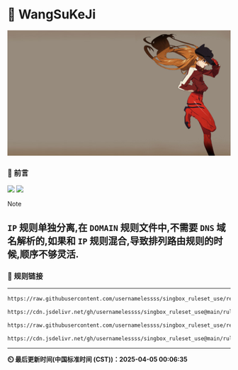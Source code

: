 
# 🧸 WangSuKeJi
![](https://raw.githubusercontent.com/usernamelessss/picture-bed/main/images/202504042256831.jpg)
### 📣 前言
![](https://shields.io/badge/-移除重复规则-ff69b4) ![](https://shields.io/badge/-IP&nbsp;规则单独存放不与&nbsp;DOMAIN&nbsp;等混合-green)
> [!NOTE]
**`IP` 规则单独分离,在 `DOMAIN` 规则文件中,不需要 `DNS` 域名解析的,如果和 `IP` 规则混合,导致排列路由规则的时候,顺序不够灵活.**
---

###  🔗 规则链接
---

```url
https://raw.githubusercontent.com/usernamelessss/singbox_ruleset_use/refs/heads/main/rule/WangSuKeJi/WangSuKeJi_No_IP.json
```

```url
https://cdn.jsdelivr.net/gh/usernamelessss/singbox_ruleset_use@main/rule/WangSuKeJi/WangSuKeJi_No_IP.json
```

```url
https://raw.githubusercontent.com/usernamelessss/singbox_ruleset_use/refs/heads/main/rule/WangSuKeJi/WangSuKeJi_No_IP.srs
```

```url
https://cdn.jsdelivr.net/gh/usernamelessss/singbox_ruleset_use@main/rule/WangSuKeJi/WangSuKeJi_No_IP.srs
```

---
**⏲️ 最后更新时间(中国标准时间 (CST))：2025-04-05 00:06:35**
